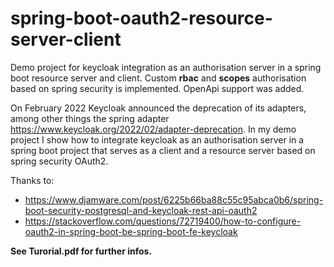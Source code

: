# spring-boot-oauth2-resource-server-client
Demo project for keycloak integration as an authorisation server in a spring boot resource server and client. Custom **rbac** and **scopes** authorisation based on spring security is implemented. OpenApi support was added. 

On February 2022 Keycloak announced the deprecation of its adapters, among other things the spring adapter https://www.keycloak.org/2022/02/adapter-deprecation.
In my demo project I show how to integrate keycloak as an authorisation server in a spring boot project that serves as a client and a resource server based on spring security OAuth2.

Thanks to:
* https://www.djamware.com/post/6225b66ba88c55c95abca0b6/spring-boot-security-postgresql-and-keycloak-rest-api-oauth2
* https://stackoverflow.com/questions/72719400/how-to-configure-oauth2-in-spring-boot-be-spring-boot-fe-keycloak

**See Turorial.pdf for further infos.**

